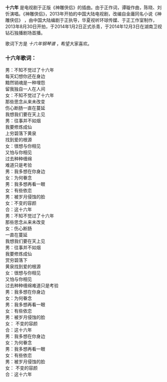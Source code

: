 

**十六年**
是电视剧于正版《神雕侠侣》的插曲。由于正作词，谭璇作曲，陈晓、刘忻演唱。《神雕侠侣》，2013年开拍的中国大陆电视剧，改编自金庸同名小说《神雕侠侣》
，由中国大陆编剧于正执导，华夏视听环球传媒、于正工作室制作，2013年8月30日开拍，于2014年1月2日正式杀青，于2014年12月3日在湖南卫视钻石独播剧场首播。

  
歌词下方是 _十六年钢琴谱_ ，希望大家喜欢。

### 十六年歌词：

男：不知不觉过了十六年  
每天幻想你还在身边  
黯然销魂是一种埋怨  
留我独自一人在人间  
女：不知不觉过了十六年  
那些思念从来未改变  
伤心断肠一直在蔓延  
我想我们要在天上见  
男：往事并不如烟  
我要修炼成仙  
上穷碧落下黄泉  
找到爱的根源  
女：很想与你相见  
又怕与你相见  
过去种种缠绵  
难道只是考验  
男：我多想在你身边  
女：为何眷念  
男：我多想再看一眼  
女：有些依恋  
男：被岁月侵蚀的脸  
女：不变的容颜  
合：这十六年  
男：不知不觉过了十六年  
那些思念从来未改变  
女：伤心断肠  
一直在蔓延  
我想我们要在天上见  
男：往事并不如烟  
我要修炼成仙  
赏穷碧落下  
黄泉找到爱的根源  
女：很想与你相见  
又怕与你相见  
过去种种缠绵难道只是考验  
男：我多想在你身边  
女：为何眷念  
男：我多想再看一眼  
女：有些依恋  
男：被岁月侵蚀的脸  
女： 不变的容颜  
合：这十六年  
男：我多想在你身边  
女：为何眷念  
男：我多想再看一眼  
女：有些依恋  
男：被岁月侵蚀的脸  
女： 不变的容颜  
合：这十六年

